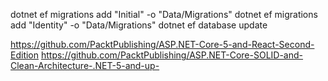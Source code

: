 ﻿dotnet ef migrations add "Initial" -o "Data/Migrations"
dotnet ef migrations add "Identity" -o "Data/Migrations"
dotnet ef database update

https://github.com/PacktPublishing/ASP.NET-Core-5-and-React-Second-Edition
https://github.com/PacktPublishing/ASP.NET-Core-SOLID-and-Clean-Architecture-.NET-5-and-up-
